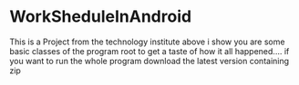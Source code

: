 # WorkSheduleInAndroid
This is a Project from the technology institute above i show you are some basic classes of the program root
to get a taste of how it all happened.... 
if you want to run the whole program download the latest version containing zip 
